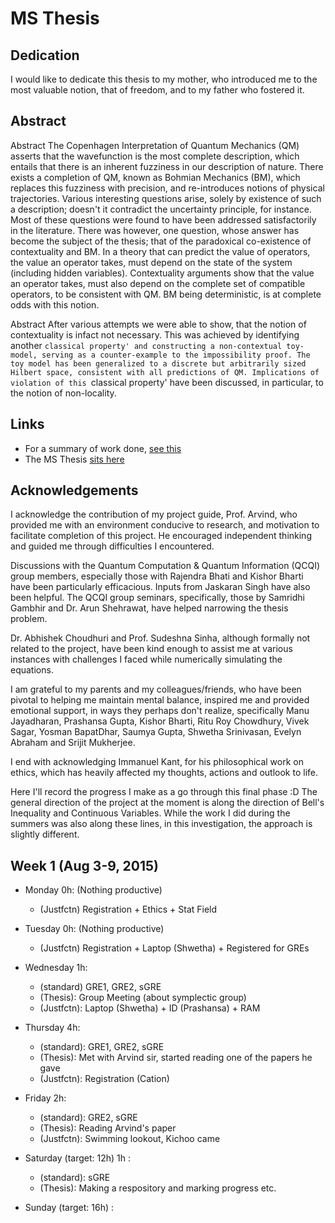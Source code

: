 MS Thesis
==

Dedication
--
I would like to dedicate this thesis to my mother, who introduced me to the most valuable notion, that of freedom, and to my father who fostered it.

Abstract
--
Abstract The Copenhagen Interpretation of Quantum Mechanics (QM) asserts that the wavefunction is the most complete description, which entails that there is an inherent fuzziness in our description of nature. There exists a completion of QM, known as Bohmian Mechanics (BM), which replaces this fuzziness with precision, and re-introduces notions of physical trajectories. Various interesting questions arise, solely by existence of such a description; doesn't it contradict the uncertainty principle, for instance. Most of these questions were found to have been addressed satisfactorily in the literature. There was however, one question, whose answer has become the subject of the thesis; that of the paradoxical co-existence of contextuality and BM. In a theory that can predict the value of operators, the value an operator takes, must depend on the state of the system (including hidden variables). Contextuality arguments show that the value an operator takes, must also depend on the complete set of compatible operators, to be consistent with QM. BM being deterministic, is at complete odds with this notion. 

Abstract After various attempts we were able to show, that the notion of contextuality is infact not necessary. This was achieved by identifying another `classical property' and constructing a non-contextual toy-model, serving as a counter-example to the impossibility proof. The toy model has been generalized to a discrete but arbitrarily sized Hilbert space, consistent with all predictions of QM. Implications of violation of this `classical property' have been discussed, in particular, to the notion of non-locality.

Links
--
* For a summary of work done, [see this](summary.pdf)
* The MS Thesis [sits here](MSThesis/Thesis.pdf)

Acknowledgements
--
I acknowledge the contribution of my project guide, Prof. Arvind, who provided me with an environment conducive to research, and motivation to facilitate completion of this project. He encouraged independent thinking and guided me through difficulties I encountered.

Discussions with the Quantum Computation & Quantum Information (QCQI) group members, especially those with Rajendra Bhati and Kishor Bharti have been particularly efficacious. Inputs from Jaskaran Singh have also been helpful. The QCQI group seminars, specifically, those by Samridhi Gambhir and Dr. Arun Shehrawat, have helped narrowing the thesis problem. 

Dr. Abhishek Choudhuri and Prof. Sudeshna Sinha, although formally not related to the project, have been kind enough to assist me at various instances with challenges I faced while numerically simulating the equations. 

I am grateful to my parents and my colleagues/friends, who have been pivotal to helping me maintain mental balance, inspired me and provided emotional support, in ways they perhaps don't realize, specifically Manu Jayadharan, Prashansa Gupta, Kishor Bharti, Ritu Roy Chowdhury, Vivek Sagar, Yosman BapatDhar, Saumya Gupta, Shwetha Srinivasan, Evelyn Abraham and Srijit Mukherjee.

I end with acknowledging Immanuel Kant, for his philosophical work on ethics, which has heavily affected my thoughts, actions and outlook to life.




Here I'll record the progress I make as a go through this final phase :D
The general direction of the project at the moment is along the direction of Bell's Inequality and Continuous Variables. While the work I did during the summers was also along these lines, in this investigation, the approach is slightly different.

Week 1 (Aug 3-9, 2015)
--
* Monday 0h: (Nothing productive)
  * (Justfctn) Registration + Ethics + Stat Field
* Tuesday 0h: (Nothing productive)
  * (Justfctn) Registration + Laptop (Shwetha) + Registered for GREs
* Wednesday 1h:
  * (standard) GRE1, GRE2, sGRE
  * (Thesis): Group Meeting (about symplectic group)
  * (Justfctn): Laptop (Shwetha) + ID (Prashansa) + RAM
* Thursday 4h:
  * (standard): GRE1, GRE2, sGRE
  * (Thesis): Met with Arvind sir, started reading one of the papers he gave
  * (Justfctn): Registration (Cation)
* Friday 2h:
  * (standard): GRE2, sGRE
  * (Thesis): Reading Arvind's paper  
  * (Justfctn): Swimming lookout, Kichoo came
* Saturday (target: 12h) 1h :
  * (standard): sGRE
  * (Thesis): Making a respository and marking progress etc.

* Sunday (target: 16h) :
